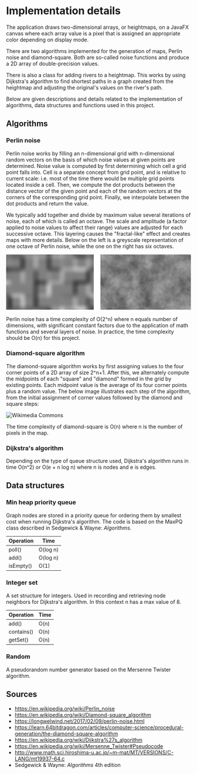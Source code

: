 Implementation details
======

The application draws two-dimensional arrays, or heightmaps, on a JavaFX canvas where each array value is a pixel that is assigned an appropriate color depending on display mode. 

There are two algorithms implemented for the generation of maps, Perlin noise and diamond-square. Both are so-called noise functions and produce a 2D array of double-precision values.

There is also a class for adding rivers to a heightmap. This works by using Dijkstra's algorithm to find shortest paths in a graph created from the heightmap and adjusting the original's values on the river's path.

Below are given descriptions and details related to the implementation of algorithms, data structures and functions used in this project.

Algorithms
------

### Perlin noise
Perlin noise works by filling an n-dimensional grid with n-dimensional random vectors on the basis of which noise values at given points are determined. Noise value is computed by first determining which cell a grid point falls into. Cell is a separate concept from grid point, and is relative to current scale: i.e. most of the time there would be multiple grid points located inside a cell. Then, we compute the dot products between the distance vector of the given point and each of the random vectors at the corners of the corresponding grid point. Finally, we interpolate between the dot products and return the value.

We typically add together and divide by maximum value several iterations of noise, each of which is called an octave. The scale and amplitude (a factor applied to noise values to affect their range) values are adjusted for each successive octave. This layering causes the "fractal-like" effect and creates maps with more details. Below on the left is a greyscale representation of one octave of Perlin noise, while the one on the right has six octaves. 

![One and six octaves](onesix.png)

Perlin noise has a time complexity of O(2^n) where n equals number of dimensions, with significant constant factors due to the application of math functions and several layers of noise. In practice, the time complexity should be O(n) for this project.

### Diamond-square algorithm
The diamond-square algorithm works by first assigning values to the four corner points of a 2D array of size 2^n+1. After this, we alternately compute the midpoints of each "square" and "diamond" formed in the grid by existing points. Each midpoint value is the average of its four corner points plus a random value. The below image illustrates each step of the algorithm, from the initial assignment of corner values followed by the diamond and square steps:

![Wikimedia Commons](https://upload.wikimedia.org/wikipedia/commons/thumb/b/bf/Diamond_Square.svg/640px-Diamond_Square.svg.png "Christopher Ewin / CC BY-SA 4.0")

The time complexity of diamond-square is O(n) where n is the number of pixels in the map.

### Dijkstra's algorithm
Depending on the type of queue structure used, Dijkstra's algorithm runs in time O(n^2) or O(e + n log n) where n is nodes and e is edges.

Data structures
------

### Min heap priority queue
Graph nodes are stored in a priority queue for ordering them by smallest cost when running Dijkstra's algorithm. The code is based on the MaxPQ class described in Sedgewick & Wayne: *Algorithms*.

| Operation | Time     |
|-----------|----------|
| poll()    | O(log n) |
| add()     | O(log n) |
| isEmpty() | O(1)     |

### Integer set
A set structure for integers. Used in recording and retrieving node neighbors for Dijkstra's algorithm. In this context n has a max value of 8. 

| Operation | Time     |
|-----------|----------|
| add()     | O(n)     |
| contains()| O(n)     |
| getSet()  | O(n)     |


### Random
A pseudorandom number generator based on the Mersenne Twister algorithm.

Sources
------

- https://en.wikipedia.org/wiki/Perlin_noise
- https://en.wikipedia.org/wiki/Diamond-square_algorithm
- https://longwelwind.net/2017/02/09/perlin-noise.html
- https://learn.64bitdragon.com/articles/computer-science/procedural-generation/the-diamond-square-algorithm
- https://en.wikipedia.org/wiki/Dijkstra%27s_algorithm
- https://en.wikipedia.org/wiki/Mersenne_Twister#Pseudocode
- http://www.math.sci.hiroshima-u.ac.jp/~m-mat/MT/VERSIONS/C-LANG/mt19937-64.c
- Sedgewick & Wayne: *Algorithms* 4th edition 
